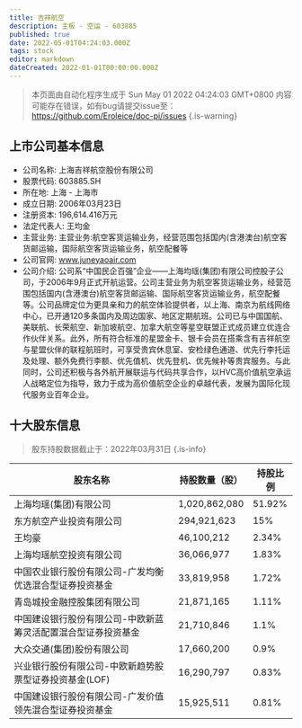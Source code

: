 ```yaml
---
title: 吉祥航空
description: 主板 - 空运 - 603885
published: true
date: 2022-05-01T04:24:03.000Z
tags: stock
editor: markdown
dateCreated: 2022-01-01T00:00:00.000Z
---
```


> 本页面由自动化程序生成于 Sun May 01 2022 04:24:03 GMT+0800
> 内容可能存在错误，如有bug请提交issue至：https://github.com/Eroleice/doc-pi/issues
{.is-warning}

## 上市公司基本信息
- 公司名称: 上海吉祥航空股份有限公司
- 股票代码: 603885.SH
- 所在地: 上海 - 上海市
- 成立日期: 2006年03月23日
- 注册资本: 196,614.416万元
- 法定代表人: 王均金
- 主营业务: 主营业务:航空客货运输业务，经营范围包括国内(含港澳台)航空客货邮运输，国际航空客货运输业务，航空配餐等
- 公司官网: www.juneyaoair.com
- 公司介绍: 公司系“中国民企百强”企业——上海均瑶(集团)有限公司控股子公司，于2006年9月正式开航运营。公司主营业务为航空客货运输业务，经营范围包括国内(含港澳台)航空客货邮运输、国际航空客货运输业务，航空配餐等。公司品牌定位为更具亲和力的航空体验提供者，以上海、南京为航线网络中心，已开通120多条国内及周边国家、地区定期航班。公司已与中国国航、美联航、长荣航空、新加坡航空、加拿大航空等星空联盟正式成员建立优连合作伙伴关系。此外，所有符合标准的星盟金卡、银卡会员在搭乘含有吉祥航空与星盟伙伴的联程航班时，可享受贵宾休息室、安检绿色通道、优先行李托运及处理、额外免费行李额、优先值机、优先登机、优先候补等贵宾服务。与此同时，公司还积极与各外航开展联运与代码共享合作，以HVC高价值航空承运人战略定位为指导，致力于成为高价值航空企业的卓越代表，发展为国际化现代服务业百年企业。


## 十大股东信息
> 股东持股数据截止于：2022年03月31日
{.is-info}

| 股东名称 | 持股数量（股） | 持股比例 |
| --- | --- | --- |
| 上海均瑶(集团)有限公司 | 1,020,862,080 | 51.92% |
| 东方航空产业投资有限公司 | 294,921,623 | 15% |
| 王均豪 | 46,100,212 | 2.34% |
| 上海均瑶航空投资有限公司 | 36,066,977 | 1.83% |
| 中国农业银行股份有限公司-广发均衡优选混合型证券投资基金 | 33,819,958 | 1.72% |
| 青岛城投金融控股集团有限公司 | 21,871,165 | 1.11% |
| 中国建设银行股份有限公司-中欧新蓝筹灵活配置混合型证券投资基金 | 21,710,846 | 1.1% |
| 大众交通(集团)股份有限公司 | 17,660,200 | 0.9% |
| 兴业银行股份有限公司-中欧新趋势股票型证券投资基金(LOF) | 16,290,797 | 0.83% |
| 中国建设银行股份有限公司-广发价值领先混合型证券投资基金 | 15,925,511 | 0.81% |




